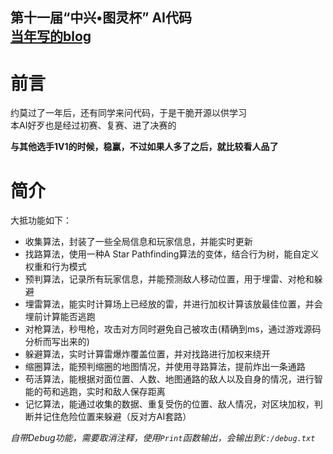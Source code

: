 **第十一届“中兴•图灵杯” AI代码**  
[当年写的blog](http://pg7go.top/archives/327)  
---   
# 前言  
约莫过了一年后，还有同学来问代码，于是干脆开源以供学习  
本AI好歹也是经过初赛、复赛、进了决赛的

**与其他选手1V1的时候，稳赢，不过如果人多了之后，就比较看人品了**  

  
# 简介  
大抵功能如下：  

* 收集算法，封装了一些全局信息和玩家信息，并能实时更新  
* 找路算法，使用一种A Star Pathfinding算法的变体，结合行为树，能自定义权重和行为模式  
* 预判算法，记录所有玩家信息，并能预测敌人移动位置，用于埋雷、对枪和躲避  
* 埋雷算法，能实时计算场上已经放的雷，并进行加权计算该放最佳位置，并会埋前计算能否逃跑  
* 对枪算法，秒甩枪，攻击对方同时避免自己被攻击(精确到ms，通过游戏源码分析而写出来的)  
* 躲避算法，实时计算雷爆炸覆盖位置，并对找路进行加权来绕开
* 缩圈算法，能预判缩圈的地图情况，并使用寻路算法，提前炸出一条通路  
* 苟活算法，能根据对面位置、人数、地图通路的敌人以及自身的情况，进行智能的苟和逃跑，实时和敌人保存距离  
* 记忆算法，能通过收集的数据、重复受伤的位置、敌人情况，对区块加权，判断并记住危险位置来躲避（反对方AI套路）

*自带Debug功能，需要取消注释，使用`Print`函数输出，会输出到`C:/debug.txt`*



